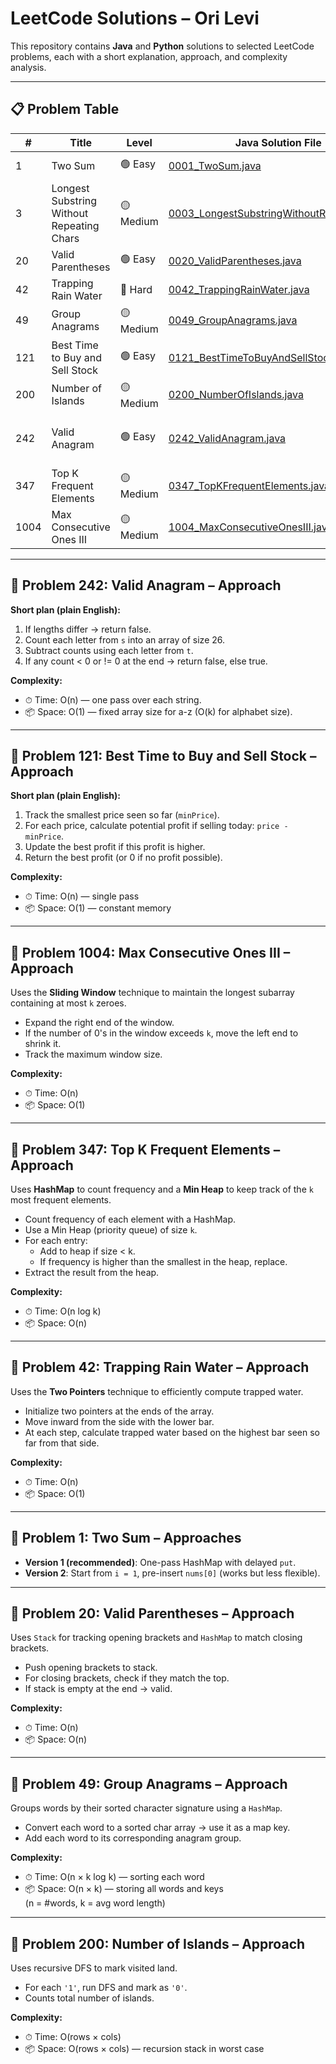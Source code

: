 # LeetCode Solutions – Ori Levi

This repository contains **Java** and **Python** solutions to selected LeetCode problems, each with a short explanation, approach, and complexity analysis.

---

## 📋 Problem Table

| #     | Title                                     | Level    | Java Solution File                                               | Python Solution File                                               | Approaches                              |
|-------|-------------------------------------------|----------|------------------------------------------------------------------|----------------------------------------------------------------------|-----------------------------------------|
| 1     | Two Sum                                   | 🟢 Easy   | [0001_TwoSum.java](java/0001_TwoSum.java)                         |                                                                      | HashMap (2 versions)                    |
| 3     | Longest Substring Without Repeating Chars | 🟡 Medium | [0003_LongestSubstringWithoutRepeating.java](java/0003_LongestSubstringWithoutRepeating.java) |                                                                      | Sliding Window, HashMap, HashSet        |
| 20    | Valid Parentheses                         | 🟢 Easy   | [0020_ValidParentheses.java](java/0020_ValidParentheses.java)     |                                                                      | Stack, HashMap                          |
| 42    | Trapping Rain Water                       | 🔴 Hard   | [0042_TrappingRainWater.java](java/0042_TrappingRainWater.java)   |                                                                      | Two Pointers                            |
| 49    | Group Anagrams                            | 🟡 Medium | [0049_GroupAnagrams.java](java/0049_groupAnagrams.java)           |                                                                      | HashMap, Char Sorting                   |
| 121   | Best Time to Buy and Sell Stock           | 🟢 Easy   | [0121_BestTimeToBuyAndSellStock.java](java/0121_BestTimeToBuyAndSellStock.java) | [0121_BestTimeToBuyAndSellStock.py](python/0121_BestTimeToBuyAndSellStock.py) | Single Pass, Min Tracking               |
| 200   | Number of Islands                         | 🟡 Medium | [0200_NumberOfIslands.java](java/0200_NumberOfIslands.java)       |                                                                      | DFS (recursive)                         |
| 242   | Valid Anagram                             | 🟢 Easy   | [0242_ValidAnagram.java](java/0242_ValidAnagram.java)             | [0242_ValidAnagram.py](python/0242_ValidAnagram.py)                 | Count Array (O(n)), HashMap alternative |
| 347   | Top K Frequent Elements                   | 🟡 Medium | [0347_TopKFrequentElements.java](java/0347_TopKFrequentElements.java) |                                                                      | HashMap, Min Heap                        |
| 1004  | Max Consecutive Ones III                  | 🟡 Medium | [1004_MaxConsecutiveOnesIII.java](java/1004_MaxConsecutiveOnes3.java) |                                                                      | Sliding Window                           |

---

## 🧩 Problem 242: Valid Anagram – Approach

**Short plan (plain English):**
1. If lengths differ → return false.  
2. Count each letter from `s` into an array of size 26.  
3. Subtract counts using each letter from `t`.  
4. If any count < 0 or != 0 at the end → return false, else true.

**Complexity:**
- ⏱ Time: O(n) — one pass over each string.
- 📦 Space: O(1) — fixed array size for a-z (O(k) for alphabet size).

---

## 🧩 Problem 121: Best Time to Buy and Sell Stock – Approach

**Short plan (plain English):**
1. Track the smallest price seen so far (`minPrice`).
2. For each price, calculate potential profit if selling today: `price - minPrice`.
3. Update the best profit if this profit is higher.
4. Return the best profit (or 0 if no profit possible).

**Complexity:**
- ⏱ Time: O(n) — single pass
- 📦 Space: O(1) — constant memory

---

## 🧩 Problem 1004: Max Consecutive Ones III – Approach

Uses the **Sliding Window** technique to maintain the longest subarray containing at most `k` zeroes.

- Expand the right end of the window.
- If the number of 0's in the window exceeds `k`, move the left end to shrink it.
- Track the maximum window size.

**Complexity:**
- ⏱ Time: O(n)
- 📦 Space: O(1)

---

## 🧩 Problem 347: Top K Frequent Elements – Approach

Uses **HashMap** to count frequency and a **Min Heap** to keep track of the `k` most frequent elements.

- Count frequency of each element with a HashMap.
- Use a Min Heap (priority queue) of size `k`.
- For each entry:
  - Add to heap if size < k.
  - If frequency is higher than the smallest in the heap, replace.
- Extract the result from the heap.

**Complexity:**
- ⏱ Time: O(n log k)
- 📦 Space: O(n)

---

## 🧩 Problem 42: Trapping Rain Water – Approach

Uses the **Two Pointers** technique to efficiently compute trapped water.

- Initialize two pointers at the ends of the array.
- Move inward from the side with the lower bar.
- At each step, calculate trapped water based on the highest bar seen so far from that side.

**Complexity:**
- ⏱ Time: O(n)
- 📦 Space: O(1)

---

## 🧩 Problem 1: Two Sum – Approaches

- **Version 1 (recommended)**: One-pass HashMap with delayed `put`.
- **Version 2**: Start from `i = 1`, pre-insert `nums[0]` (works but less flexible).

---

## 🧩 Problem 20: Valid Parentheses – Approach

Uses `Stack` for tracking opening brackets and `HashMap` to match closing brackets.

- Push opening brackets to stack.
- For closing brackets, check if they match the top.
- If stack is empty at the end → valid.

**Complexity:**
- ⏱ Time: O(n)
- 📦 Space: O(n)

---

## 🧩 Problem 49: Group Anagrams – Approach

Groups words by their sorted character signature using a `HashMap`.

- Convert each word to a sorted char array → use it as a map key.
- Add each word to its corresponding anagram group.

**Complexity:**
- ⏱ Time: O(n × k log k) — sorting each word
- 📦 Space: O(n × k) — storing all words and keys  
(n = #words, k = avg word length)

---

## 🧩 Problem 200: Number of Islands – Approach

Uses recursive DFS to mark visited land.

- For each `'1'`, run DFS and mark as `'0'`.
- Counts total number of islands.

**Complexity:**
- ⏱ Time: O(rows × cols)
- 📦 Space: O(rows × cols) — recursion stack in worst case
